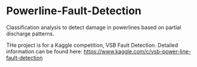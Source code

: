 # Powerline-Fault-Detection

Classification analysis to detect damage in powerlines based on partial discharge patterns.

THe project is for a Kaggle competition, VSB Fault Detection. Detailed information can be found here: https://www.kaggle.com/c/vsb-power-line-fault-detection
